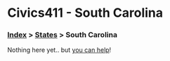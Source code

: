 # Civics411 - South Carolina

### [Index](../../README.md) > [States](../) > South Carolina

Nothing here yet.. but [you can help](../../CONTRIBUTING.md)!
